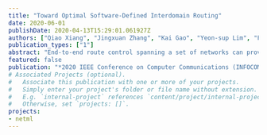 ```yaml
---
title: "Toward Optimal Software-Defined Interdomain Routing"
date: 2020-06-01
publishDate: 2020-04-13T15:29:01.061927Z
authors: ["Qiao Xiang", "Jingxuan Zhang", "Kai Gao", "Yeon-sup Lim", "Franck Le", "Geng Li", "Y. Richard Yang"]
publication_types: ["1"]
abstract: "End-to-end route control spanning a set of networks can provide opportunities to both end users to optimize interdomain control and network service providers to increase business offering. BGP, the de facto interdomain routing protocol, provides no programmable control. Recent proposals for interdomain control, such as MIRO, ARROW and SDX, provide more mechanisms and interfaces, but they are only either pointor incremental solutions. In this paper, we provide the first,systematic formulation of thesoftware-defined  internetworking(SDI)model, in which a network exposes a programmable interface to allow clients to define the interdomain routes of the network, just as a traditional SDN switch exposes Openflowor another programmable interface to allow clients to define its next hops, extending SDN from intra-domain control to generic interdomain control. Different from intradomain SDN, which allows complete client control, SDI should also maximize network autonomy, such as by allowing a network to maintain the control of its interdomain export policies, to avoid fundamental violations such as valley routing. We define the optimal  end-to-end  SDIrouting  problem and conduct rigorous analysis to show that the problem is NP-hard. We develop a blackbox optimization algorithm, which leverages Bayesian optimization theory and important properties of interdomain routing algebra, to sample end-to-end routes sequentially and find a near-optimal policy-compliant end-to-end route with a small number of sample routes. We implement a prototype of our optimization algorithm and validate its effectiveness via extensive experiments using real interdomain network topology. Results show that in an interdomain network with over 60000 ASes and over 320000 AS-level links, in 80% experiment cases, the blackbox optimization algorithm can find a near-optimal policy-compliant end-to-end route by sampling less than 33 routes."
featured: false
publication: "*2020 IEEE Conference on Computer Communications (INFOCOM)*"
# Associated Projects (optional).
#   Associate this publication with one or more of your projects.
#   Simply enter your project's folder or file name without extension.
#   E.g. `internal-project` references `content/project/internal-project/index.md`.
#   Otherwise, set `projects: []`.
projects:
- netml
---
```


